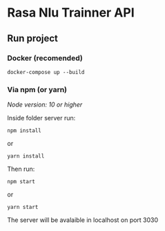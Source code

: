# Rasa Nlu Trainner API

## Run project
### Docker (recomended)

``docker-compose up --build``

### Via npm (or yarn)
*Node version: 10 or higher*

Inside folder server run:

``npm install``

or 

``yarn install``

Then run:

``npm start``

or

``yarn start``

The server will be avalaible in localhost on port 3030